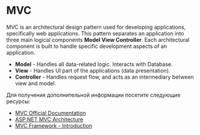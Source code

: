 # MVC

MVC is an architectural design pattern used for developing applications, specifically web applications. This pattern separates an application into three main logical components **Model View Controller**. Each architectural component is built to handle specific development aspects of an application.

- **Model** - Handles all data-related logic. Interacts with Database.
- **View** - Handles UI part of the applications (data presentation).
- **Controller** - Handles request flow, and acts as an intermediary between view and model.

Для получения дополнительной информации посетите следующие ресурсы:

- [MVC Official Documentation](https://learn.microsoft.com/en-us/aspnet/core/mvc/overview?WT.mc_id=dotnet-35129-website&view=aspnetcore-7.0)
- [ASP.NET MVC Architecture](https://www.tutorialsteacher.com/mvc/mvc-architecture)
- [MVC Framework - Introduction](https://www.tutorialspoint.com/mvc_framework/mvc_framework_introduction.htm)
